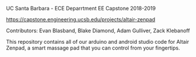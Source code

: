 UC Santa Barbara - ECE Deparrtment 
EE Capstone 2018-2019

https://capstone.engineering.ucsb.edu/projects/altair-zenpad

Contributors: Evan Blasband, Blake Diamond, Adam Gulliver, Zack Klebanoff

This repository contains all of our arduino and android studio code for Altair Zenpad, a smart massage pad that you can control from your fingertips.
